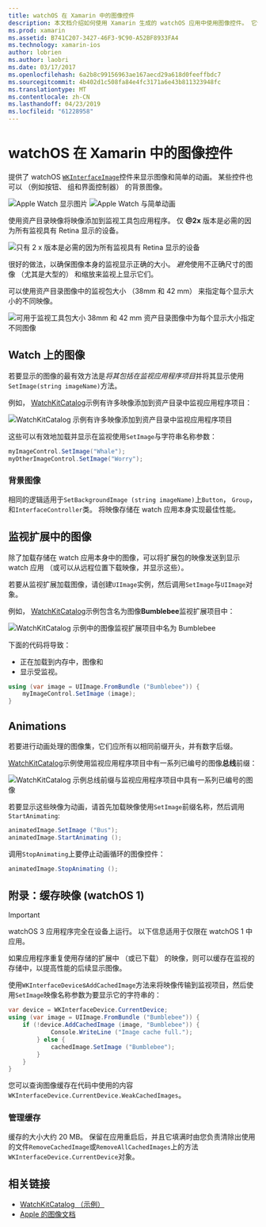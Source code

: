 ```yaml
---
title: watchOS 在 Xamarin 中的图像控件
description: 本文档介绍如何使用 Xamarin 生成的 watchOS 应用中使用图像控件。 它讨论了 WKInterfaceImage 控件，SetImage 方法，将映像添加到监视扩展、 动画和的详细信息。
ms.prod: xamarin
ms.assetid: B741C207-3427-46F3-9C90-A52BF8933FA4
ms.technology: xamarin-ios
author: lobrien
ms.author: laobri
ms.date: 03/17/2017
ms.openlocfilehash: 6a2b8c99156963ae167aecd29a618d0feeffbdc7
ms.sourcegitcommit: 4b402d1c508fa84e4fc3171a6e43b811323948fc
ms.translationtype: MT
ms.contentlocale: zh-CN
ms.lasthandoff: 04/23/2019
ms.locfileid: "61228958"
---
```

# <a name="watchos-image-controls-in-xamarin"></a>watchOS 在 Xamarin 中的图像控件

提供了 watchOS [`WKInterfaceImage`](xref:WatchKit.WKInterfaceImage)控件来显示图像和简单的动画。 某些控件也可以 （例如按钮、 组和界面控制器） 的背景图像。

![](image-images/image-walkway.png "Apple Watch 显示图片") ![](image-images/image-animation.png "Apple Watch 与简单动画")
<!-- watch image courtesy of http://infinitapps.com/bezel/ -->

使用资产目录映像将映像添加到监视工具包应用程序。
仅 **@2x** 版本是必需的因为所有监视具有 Retina 显示的设备。

![](image-images/asset-universal-sml.png "只有 2 x 版本是必需的因为所有监视具有 Retina 显示的设备")

很好的做法，以确保图像本身的监视显示正确的大小。 *避免*使用不正确尺寸的图像 （尤其是大型的） 和缩放来监视上显示它们。

可以使用资产目录图像中的监视包大小 （38mm 和 42 mm） 来指定每个显示大小的不同映像。

![](image-images/asset-watch-sml.png "可用于监视工具包大小 38mm 和 42 mm 资产目录图像中为每个显示大小指定不同图像")


## <a name="images-on-the-watch"></a>Watch 上的图像

若要显示的图像的最有效方法是*将其包括在监视应用程序项目*并将其显示使用`SetImage(string imageName)`方法。

例如， [WatchKitCatalog](https://developer.xamarin.com/samples/WatchKitCatalog/)示例有许多映像添加到资产目录中监视应用程序项目：

![](image-images/asset-whale-sml.png "WatchKitCatalog 示例有许多映像添加到资产目录中监视应用程序项目")

这些可以有效地加载并显示在监视使用`SetImage`与字符串名称参数：

```csharp
myImageControl.SetImage("Whale");
myOtherImageControl.SetImage("Worry");
```

### <a name="background-images"></a>背景图像

相同的逻辑适用于`SetBackgroundImage (string imageName)`上`Button`， `Group`，和`InterfaceController`类。 将映像存储在 watch 应用本身实现最佳性能。


## <a name="images-in-the-watch-extension"></a>监视扩展中的图像

除了加载存储在 watch 应用本身中的图像，可以将扩展包的映像发送到显示 watch 应用 （或可以从远程位置下载映像，并显示这些）。

若要从监视扩展加载图像，请创建`UIImage`实例，然后调用`SetImage`与`UIImage`对象。

例如， [WatchKitCatalog](https://developer.xamarin.com/samples/monotouch/watchOS/WatchKitCatalog/)示例包含名为图像**Bumblebee**监视扩展项目中：

![](image-images/asset-bumblebee-sml.png "WatchKitCatalog 示例中的图像监视扩展项目中名为 Bumblebee")

下面的代码将导致：

- 正在加载到内存中，图像和
- 显示受监视。

```csharp
using (var image = UIImage.FromBundle ("Bumblebee")) {
    myImageControl.SetImage (image);
}
```


## <a name="animations"></a>Animations

若要进行动画处理的图像集，它们应所有以相同前缀开头，并有数字后缀。

[WatchKitCatalog](https://developer.xamarin.com/samples/monotouch/watchOS/WatchKitCatalog/)示例使用监视应用程序项目中有一系列已编号的图像**总线**前缀：

![](image-images/asset-bus-animation-sml.png "WatchKitCatalog 示例总线前缀与监视应用程序项目中具有一系列已编号的图像")

若要显示这些映像为动画，请首先加载映像使用`SetImage`前缀名称，然后调用`StartAnimating`:

```csharp
animatedImage.SetImage ("Bus");
animatedImage.StartAnimating ();
```

调用`StopAnimating`上要停止动画循环的图像控件：

```csharp
animatedImage.StopAnimating ();
```


<a name="cache" />

## <a name="appendix-caching-images-watchos-1"></a>附录：缓存映像 (watchOS 1)

> [!IMPORTANT]
> watchOS 3 应用程序完全在设备上运行。 以下信息适用于仅限在 watchOS 1 中应用。

如果应用程序重复使用存储的扩展中 （或已下载） 的映像，则可以缓存在监视的存储中，以提高性能的后续显示图像。

使用`WKInterfaceDevice`s`AddCachedImage`方法来将映像传输到监视项目，然后使用`SetImage`映像名称参数为要显示它的字符串的：

```csharp
var device = WKInterfaceDevice.CurrentDevice;
using (var image = UIImage.FromBundle ("Bumblebee")) {
    if (!device.AddCachedImage (image, "Bumblebee")) {
            Console.WriteLine ("Image cache full.");
        } else {
            cachedImage.SetImage ("Bumblebee");
        }
    }
}
```

您可以查询图像缓存在代码中使用的内容`WKInterfaceDevice.CurrentDevice.WeakCachedImages`。


### <a name="managing-the-cache"></a>管理缓存

缓存的大小大约 20 MB。 保留在应用重启后，并且它填满时由您负责清除出使用的文件`RemoveCachedImage`或`RemoveAllCachedImages`上的方法`WKInterfaceDevice.CurrentDevice`对象。



## <a name="related-links"></a>相关链接

- [WatchKitCatalog （示例）](https://developer.xamarin.com/samples/monotouch/watchOS/WatchKitCatalog/)
- [Apple 的图像文档](https://developer.apple.com/library/prerelease/ios/documentation/General/Conceptual/WatchKitProgrammingGuide/Images.html)
